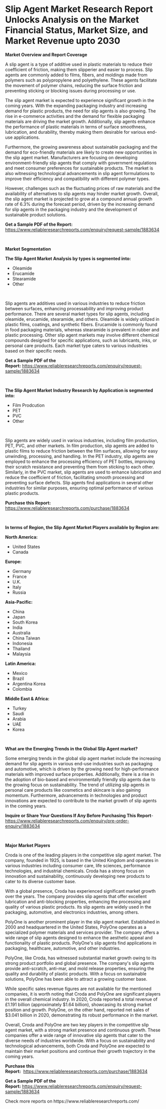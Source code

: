 <p><h1>Slip Agent Market Research Report Unlocks Analysis on the Market Financial Status, Market Size, and Market Revenue upto 2030</h1></p><p><strong>Market Overview and Report Coverage</strong></p>
<p><p>A slip agent is a type of additive used in plastic materials to reduce their coefficient of friction, making them slipperier and easier to process. Slip agents are commonly added to films, fibers, and moldings made from polymers such as polypropylene and polyethylene. These agents facilitate the movement of polymer chains, reducing the surface friction and preventing sticking or blocking issues during processing or use.</p><p>The slip agent market is expected to experience significant growth in the coming years. With the expanding packaging industry and increasing demand for plastic products, the need for slip agents is also growing. The rise in e-commerce activities and the demand for flexible packaging materials are driving the market growth. Additionally, slip agents enhance the performance of plastic materials in terms of surface smoothness, lubrication, and durability, thereby making them desirable for various end-use applications.</p><p>Furthermore, the growing awareness about sustainable packaging and the demand for eco-friendly materials are likely to create new opportunities in the slip agent market. Manufacturers are focusing on developing environment-friendly slip agents that comply with government regulations and meet consumer preferences for sustainable products. The market is also witnessing technological advancements in slip agent formulations to improve their efficiency and compatibility with different polymer types.</p><p>However, challenges such as the fluctuating prices of raw materials and the availability of alternatives to slip agents may hinder market growth. Overall, the slip agent market is projected to grow at a compound annual growth rate of 6.3% during the forecast period, driven by the increasing demand for slip agents in the packaging industry and the development of sustainable product solutions.</p></p>
<p><strong>Get a Sample PDF of the Report:</strong> <a href="https://www.reliableresearchreports.com/enquiry/request-sample/1883634">https://www.reliableresearchreports.com/enquiry/request-sample/1883634</a></p>
<p>&nbsp;</p>
<p><strong>Market Segmentation</strong></p>
<p><strong>The Slip Agent Market Analysis by types is segmented into:</strong></p>
<p><ul><li>Oleamide</li><li>Erucamide</li><li>Stearamide</li><li>Other</li></ul></p>
<p>&nbsp;</p>
<p><p>Slip agents are additives used in various industries to reduce friction between surfaces, enhancing processability and improving product performance. There are several market types for slip agents, including oleamide, erucamide, stearamide, and others. Oleamide is widely utilized in plastic films, coatings, and synthetic fibers. Erucamide is commonly found in food packaging materials, whereas stearamide is prevalent in rubber and plastic processing. Other slip agent markets may involve different chemical compounds designed for specific applications, such as lubricants, inks, or personal care products. Each market type caters to various industries based on their specific needs.</p></p>
<p><strong>Get a Sample PDF of the Report:</strong>&nbsp;<a href="https://www.reliableresearchreports.com/enquiry/request-sample/1883634">https://www.reliableresearchreports.com/enquiry/request-sample/1883634</a></p>
<p>&nbsp;</p>
<p><strong>The Slip Agent Market Industry Research by Application is segmented into:</strong></p>
<p><ul><li>Film Prodcution</li><li>PET</li><li>PVC</li><li>Other</li></ul></p>
<p>&nbsp;</p>
<p><p>Slip agents are widely used in various industries, including film production, PET, PVC, and other markets. In film production, slip agents are added to plastic films to reduce friction between the film surfaces, allowing for easy unwinding, processing, and handling. In the PET industry, slip agents are employed to enhance the processing efficiency of PET bottles, improving their scratch resistance and preventing them from sticking to each other. Similarly, in the PVC market, slip agents are used to enhance lubrication and reduce the coefficient of friction, facilitating smooth processing and preventing surface defects. Slip agents find applications in several other industries for similar purposes, ensuring optimal performance of various plastic products.</p></p>
<p><strong>Purchase this Report:</strong>&nbsp; <a href="https://www.reliableresearchreports.com/purchase/1883634">https://www.reliableresearchreports.com/purchase/1883634</a></p>
<p>&nbsp;</p>
<p><strong>In terms of Region, the Slip Agent Market Players available by Region are:</strong></p>
<p>
    <p> <strong> North America: </strong>
        <ul>
            <li>United States</li>
            <li>Canada</li>
        </ul>
        </p> 
    <p> <strong> Europe: </strong>
        <ul>
            <li>Germany</li>
            <li>France</li>
            <li>U.K.</li>
            <li>Italy</li>
            <li>Russia</li>
        </ul>
        </p> 
    <p> <strong> Asia-Pacific: </strong>
        <ul>
            <li>China</li>
            <li>Japan</li>
            <li>South Korea</li>
            <li>India</li>
            <li>Australia</li>
            <li>China Taiwan</li>
            <li>Indonesia</li>
            <li>Thailand</li>
            <li>Malaysia</li>
        </ul>
        </p> 
    <p> <strong> Latin America: </strong>
        <ul>
            <li>Mexico</li>
            <li>Brazil</li>
            <li>Argentina Korea</li>
            <li>Colombia</li>
        </ul>
        </p> 
    <p> <strong> Middle East & Africa: </strong>
        <ul>
            <li>Turkey</li>
            <li>Saudi</li>
            <li>Arabia</li>
            <li>UAE</li>
            <li>Korea</li>
        </ul>
    </p>
    </p>
<p>&nbsp;</p>
<p><strong>What are the Emerging Trends in the Global Slip Agent market?</strong></p>
<p><p>Some emerging trends in the global slip agent market include the increasing demand for slip agents in various end-use industries such as packaging and automotive, which is driven by the growing need for high-performance materials with improved surface properties. Additionally, there is a rise in the adoption of bio-based and environmentally friendly slip agents due to the growing focus on sustainability. The trend of utilizing slip agents in personal care products like cosmetics and skincare is also gaining momentum. Furthermore, advancements in technologies and product innovations are expected to contribute to the market growth of slip agents in the coming years.</p></p>
<p><strong>Inquire or Share Your Questions If Any Before Purchasing This Report</strong>- <a href="https://www.reliableresearchreports.com/enquiry/pre-order-enquiry/1883634">https://www.reliableresearchreports.com/enquiry/pre-order-enquiry/1883634</a></p>
<p>&nbsp;</p>
<p><strong>Major Market Players</strong></p>
<p><p>Croda is one of the leading players in the competitive slip agent market. The company, founded in 1925, is based in the United Kingdom and operates in various industries including consumer care, life sciences, performance technologies, and industrial chemicals. Croda has a strong focus on innovation and sustainability, continuously developing new products to cater to its diverse customer base.</p><p>With a global presence, Croda has experienced significant market growth over the years. The company provides slip agents that offer excellent lubrication and anti-blocking properties, enhancing the processing and quality of various plastic products. Its slip agents are widely used in the packaging, automotive, and electronics industries, among others.</p><p>PolyOne is another prominent player in the slip agent market. Established in 2000 and headquartered in the United States, PolyOne operates as a specialized polymer materials and services provider. The company offers a wide range of slip agents designed to enhance the aesthetic appeal and functionality of plastic products. PolyOne's slip agents find applications in packaging, healthcare, automotive, and other industries.</p><p>PolyOne, like Croda, has witnessed substantial market growth owing to its strong product portfolio and global presence. The company's slip agents provide anti-scratch, anti-mar, and mold release properties, ensuring the quality and durability of plastic products. With a focus on sustainable solutions, PolyOne has been able to attract a growing customer base.</p><p>While specific sales revenue figures are not available for the mentioned companies, it is worth noting that Croda and PolyOne are significant players in the overall chemical industry. In 2020, Croda reported a total revenue of £1.191 billion (approximately $1.64 billion), showcasing its strong market position and growth. PolyOne, on the other hand, reported net sales of $3.041 billion in 2020, demonstrating its robust performance in the market.</p><p>Overall, Croda and PolyOne are two key players in the competitive slip agent market, with a strong market presence and continuous growth. These companies offer a wide range of innovative slip agents that cater to the diverse needs of industries worldwide. With a focus on sustainability and technological advancements, both Croda and PolyOne are expected to maintain their market positions and continue their growth trajectory in the coming years.</p></p>
<p><strong>Purchase this Report:</strong>&nbsp;&nbsp;<a href="https://www.reliableresearchreports.com/purchase/1883634">https://www.reliableresearchreports.com/purchase/1883634</a></p>
<p></p>
<p><strong>Get a Sample PDF of the Report:</strong>&nbsp;<a href="https://www.reliableresearchreports.com/enquiry/request-sample/1883634">https://www.reliableresearchreports.com/enquiry/request-sample/1883634</a></p>
<p>Check more reports on https://www.reliableresearchreports.com/</p>
